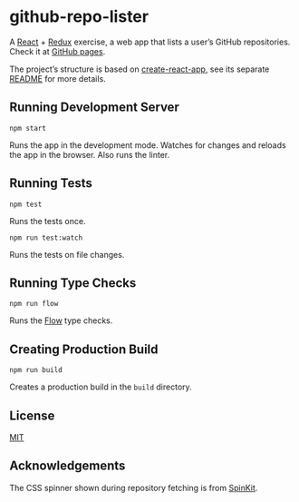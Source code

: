 # github-repo-lister

A [React](https://facebook.github.io/react/index.html) + [Redux](http://redux.js.org/)
exercise, a web app that lists a user’s GitHub repositories. Check it at [GitHub
pages](https://peruukki.github.io/github-repo-lister/).

The project’s structure is based on
[create-react-app](https://github.com/facebookincubator/create-react-app), see
its separate [README](README-create-react-app.md) for more details.

## Running Development Server

```
npm start
```

Runs the app in the development mode. Watches for changes and reloads the app in the browser. Also runs the linter.

## Running Tests

```
npm test
```

Runs the tests once.

```
npm run test:watch
```

Runs the tests on file changes.

## Running Type Checks

```
npm run flow
```

Runs the [Flow](https://flowtype.org/) type checks.

## Creating Production Build

```
npm run build
```

Creates a production build in the `build` directory.

## License

[MIT](LICENSE)

## Acknowledgements

The CSS spinner shown during repository fetching is from
[SpinKit](https://github.com/tobiasahlin/SpinKit).
